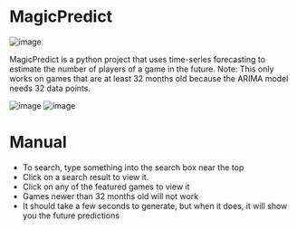 # MagicPredict

![image](https://user-images.githubusercontent.com/79756986/156198136-0d46677e-4dfb-43ee-abda-44dad58f74a0.png)

MagicPredict is a python project that uses time-series forecasting to estimate the number of players of a game in the future.
Note: This only works on games that are at least 32 months old because the ARIMA model needs 32 data points.

![image](https://user-images.githubusercontent.com/79756986/156199660-044035b4-efd0-486b-b4fb-a7580fb91978.png)
![image](https://user-images.githubusercontent.com/79756986/156200474-be54cbe2-934e-42b4-80ed-b5fab5d3c0b1.png)

# Manual

- To search, type something into the search box near the top
- Click on a search result to view it.
- Click on any of the featured games to view it
- Games newer than 32 months old will not work
- It should take a few seconds to generate, but when it does, it will show you the future predictions
